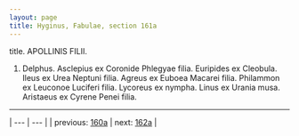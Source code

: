```yaml
---
layout: page
title: Hyginus, Fabulae, section 161a
---
```


title. APOLLINIS FILII.



1. Delphus. Asclepius ex Coronide Phlegyae filia. Euripides ex Cleobula. Ileus ex Urea Neptuni filia. Agreus ex Euboea Macarei filia. Philammon ex Leuconoe Luciferi filia. Lycoreus ex nympha. Linus ex Urania musa. Aristaeus ex Cyrene Penei filia.



---

| --- | --- |
| previous: [160a](../160a/) | next: [162a](../162a/) |